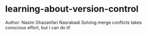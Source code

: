 # learning-about-version-control
Author: Nasim Ghazanfari Nasrabadi
Solving merge conflicts takes conscious effort, but I can do it!